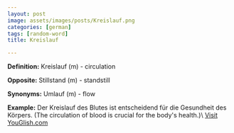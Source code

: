 ```yaml
---
layout: post
image: assets/images/posts/Kreislauf.png
categories: [german]
tags: [random-word]
title: Kreislauf

---
```


**Definition:**
Kreislauf (m) - circulation 

**Opposite:**
Stillstand (m) - standstill 

**Synonyms:**
Umlauf (m) - flow 

**Example:**
Der Kreislauf des Blutes ist entscheidend für die Gesundheit des Körpers. (The circulation of blood is crucial for the body's health.)\ <a id="yg-widget-0" class="youglish-widget" data-query="Kreislauf" data-lang="german" data-components="8412" data-auto-start="0" data-bkg-color="theme_light" data-title="How%20to%20pronounce%20Kreislauf%20in%20German"  rel="nofollow" href="https://youglish.com">Visit YouGlish.com</a><script async src="https://youglish.com/public/emb/widget.js" charset="utf-8"></script>